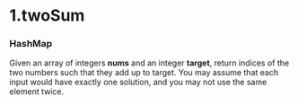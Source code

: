 # 1.twoSum

### HashMap

Given an array of integers **nums** and an integer **target**, return indices of the two numbers such that they add up to target.
You may assume that each input would have exactly one solution, and you may not use the same element twice.
